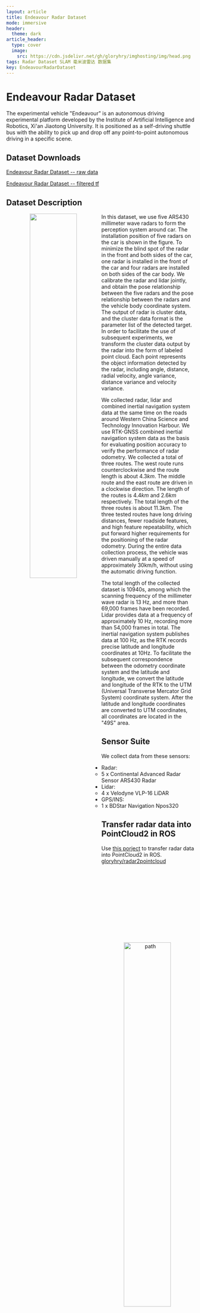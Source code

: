 ```yaml
---
layout: article
title: Endeavour Radar Dataset
mode: immersive
header:
  theme: dark
article_header:
  type: cover
  image:
    src: https://cdn.jsdelivr.net/gh/gloryhry/imghosting/img/head.png
tags: Radar Dataset SLAM 毫米波雷达 数据集
key: EndeavourRadarDataset
---
```


# Endeavour Radar Dataset


The experimental vehicle "Endeavour" is an autonomous driving experimental platform developed by the Institute of Artificial Intelligence and Robotics, Xi'an Jiaotong University. It is positioned as a self-driving shuttle bus with the ability to pick up and drop off any point-to-point autonomous driving in a specific scene. 

## Dataset Downloads

[Endeavour Radar Dataset -- raw data](https://stuxjtueducn-my.sharepoint.com/:f:/g/personal/gloryhry_stu_xjtu_edu_cn/EjQ5Q8mt3BFLkp5QQTuwlD8BEIFpqW9O62Oj6VYUG9eZnQ)

[Endeavour Radar Dataset -- filtered tf](https://lolihub-my.sharepoint.com/:f:/g/personal/ex5729_svip365_top/EgEaLxMmS6lCu0f4rFUtVtcBJopiJcQPjpyljeJSP4X8tA?e=1OXaCO)

<!-- |Name | Time| Size | Line |
|-----|-----|------|------|
|2021-23-10-36-38.rosbag | 2021 -->

## Dataset Description

<center class="half">
    <img src="https://cdn.jsdelivr.net/gh/gloryhry/imghosting/img/car_radar_range.png" width="50%" align=left>
    <img src="https://cdn.jsdelivr.net/gh/gloryhry/imghosting/img/path.png" width="50%" alt="path" align=right>
</center>

In this dataset, we use five ARS430 millimeter wave radars to form the perception system around car. The installation position of five radars on the car is shown in the figure. To minimize the blind spot of the radar in the front and both sides of the car, one radar is installed in the front of the car and four radars are installed on both sides of the car body. We calibrate the radar and lidar jointly, and obtain the pose relationship between the five radars and the pose relationship between the radars and the vehicle body coordinate system. The output of radar is cluster data, and the cluster data format is the parameter list of the detected target. In order to facilitate the use of subsequent experiments, we transform the cluster data output by the radar into the form of labeled point cloud. Each point represents the object information detected by the radar, including angle, distance, radial velocity, angle variance, distance variance and velocity variance. 

We collected radar, lidar and combined inertial navigation system data at the same time on the roads around Western China Science and Technology Innovation Harbour. We use RTK-GNSS combined inertial navigation system data as the basis for evaluating position accuracy to verify the performance of radar odometry. We collected a total of three routes. The west route runs counterclockwise and the route length is about $4.3km$. The middle route and the east route are driven in a clockwise direction. The length of the routes is $4.4km$ and $2.6km$ respectively. The total length of the three routes is about $11.3km$. The three tested routes have long driving distances, fewer roadside features, and high feature repeatability, which put forward higher requirements for the positioning of the radar odometry. During the entire data collection process, the vehicle was driven manually at a speed of approximately 30km/h, without using the automatic driving function. 

The total length of the collected dataset is 10940s, among which the scanning frequency of the millimeter wave radar is 13 Hz, and more than 69,000 frames have been recorded. Lidar provides data at a frequency of approximately 10 Hz, recording more than 54,000 frames in total. The inertial navigation system publishes data at 100 Hz, as the RTK records precise latitude and longitude coordinates at 10Hz. To facilitate the subsequent correspondence between the odometry coordinate system and the latitude and longitude, we convert the latitude and longitude of the RTK to the UTM (Universal Transverse Mercator Grid System) coordinate system. After the latitude and longitude coordinates are converted to UTM coordinates, all coordinates are located in the "49S" area.


## Sensor Suite

We collect data from these sensors:

- Radar:
  - 5 x Continental Advanced Radar Sensor ARS430 Radar
- Lidar:
  - 4 x Velodyne VLP-16 LiDAR
- GPS/INS:
  - 1 x BDStar Navigation Npos320

## Transfer radar data into PointCloud2 in ROS

Use [this porject](https://github.com/gloryhry/radar2pointcloud.git) to transfer radar data into PointCloud2 in ROS.
[gloryhry/radar2pointcloud](https://github.com/gloryhry/radar2pointcloud.git)
